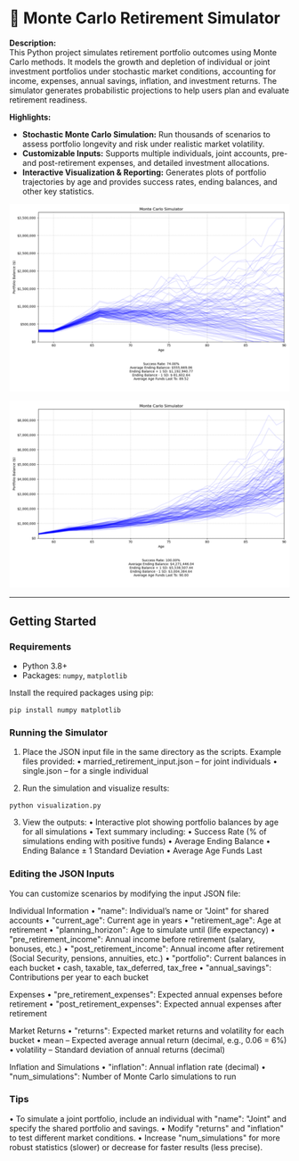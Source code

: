 # 💸 Monte Carlo Retirement Simulator

**Description:**  
This Python project simulates retirement portfolio outcomes using Monte Carlo methods. It models the growth and depletion of individual or joint investment portfolios under stochastic market conditions, accounting for income, expenses, annual savings, inflation, and investment returns. The simulator generates probabilistic projections to help users plan and evaluate retirement readiness.  

**Highlights:**  
- **Stochastic Monte Carlo Simulation:** Run thousands of scenarios to assess portfolio longevity and risk under realistic market volatility.  
- **Customizable Inputs:** Supports multiple individuals, joint accounts, pre- and post-retirement expenses, and detailed investment allocations.  
- **Interactive Visualization & Reporting:** Generates plots of portfolio trajectories by age and provides success rates, ending balances, and other key statistics.

![Monte Carlo Simulation Screenshot - Married](./screenshots/married.png)

![Monte Carlo Simulation Screenshot - Single](./screenshots/single.png)

---

## Getting Started

### Requirements
- Python 3.8+  
- Packages: `numpy`, `matplotlib`  

Install the required packages using pip:  
```
pip install numpy matplotlib
```

### Running the Simulator

1.	Place the JSON input file in the same directory as the scripts. Example files provided:
	•	married_retirement_input.json – for joint individuals
	•	single.json – for a single individual

2.	Run the simulation and visualize results:
```
python visualization.py
```

3.	View the outputs:
	•	Interactive plot showing portfolio balances by age for all simulations
	•	Text summary including:
  	•	Success Rate (% of simulations ending with positive funds)
  	•	Average Ending Balance
  	•	Ending Balance ± 1 Standard Deviation
  	•	Average Age Funds Last

### Editing the JSON Inputs

You can customize scenarios by modifying the input JSON file:

Individual Information
	•	"name": Individual’s name or "Joint" for shared accounts
	•	"current_age": Current age in years
	•	"retirement_age": Age at retirement
	•	"planning_horizon": Age to simulate until (life expectancy)
	•	"pre_retirement_income": Annual income before retirement (salary, bonuses, etc.)
	•	"post_retirement_income": Annual income after retirement (Social Security, pensions, annuities, etc.)
	•	"portfolio": Current balances in each bucket
  	•	cash, taxable, tax_deferred, tax_free
	•	"annual_savings": Contributions per year to each bucket

Expenses
	•	"pre_retirement_expenses": Expected annual expenses before retirement
	•	"post_retirement_expenses": Expected annual expenses after retirement

Market Returns
	•	"returns": Expected market returns and volatility for each bucket
	•	mean – Expected average annual return (decimal, e.g., 0.06 = 6%)
	•	volatility – Standard deviation of annual returns (decimal)

Inflation and Simulations
	•	"inflation": Annual inflation rate (decimal)
	•	"num_simulations": Number of Monte Carlo simulations to run

### Tips ###

•	To simulate a joint portfolio, include an individual with "name": "Joint" and specify the shared portfolio and savings.
•	Modify "returns" and "inflation" to test different market conditions.
•	Increase "num_simulations" for more robust statistics (slower) or decrease for faster results (less precise).
